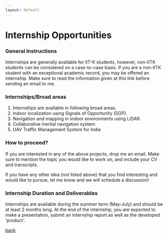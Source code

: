 ```yaml
---
layout: default
---
```


# Internship Opportunities

### General Instructions
Internships are generally available for IIT-K students, however, non-IITK students can be considered on a case-to-case basis.
If you are a non-IITK student with an exceptional academic record, you may be offered an internship. Make sure to read the information given at this link before sending an email to me.


### Internships/Broad areas

1. Internships are available in following broad areas.
2. Indoor localization using Signals of Opportunity (SOP).
3. Navigation and mapping in indoor environments using LiDAR.
4. Collaborative inertial navigation system
5. UAV Traffic Management System for India


### How to proceed?
If you are interested in any of the above projects, drop me an email. Make sure to mention the topic you would like to work on, and include your CV and transcripts.

If you have any other idea (not listed above) that you find interesting and would like to pursue, let me know and we will schedule a discussion!


### Internship Duration and Deliverables

Internships are available during the summer term (May-July) and should be at least 2 months long.
At the end of the internship, you are expected to make a presentation, submit an internship report as well as the developed 'product'.

[back](./)
